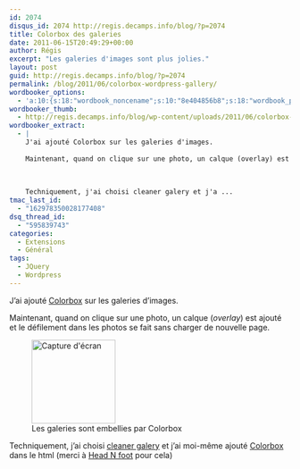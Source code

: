 ```yaml
---
id: 2074
disqus_id: 2074 http://regis.decamps.info/blog/?p=2074
title: Colorbox des galeries
date: 2011-06-15T20:49:29+00:00
author: Régis
excerpt: "Les galeries d'images sont plus jolies."
layout: post
guid: http://regis.decamps.info/blog/?p=2074
permalink: /blog/2011/06/colorbox-wordpress-gallery/
wordbooker_options:
  - 'a:10:{s:18:"wordbook_noncename";s:10:"8e404856b8";s:18:"wordbook_page_post";s:4:"-100";s:18:"wordbook_orandpage";s:1:"2";s:23:"wordbook_default_author";s:1:"1";s:23:"wordbook_extract_length";s:3:"256";s:19:"wordbook_actionlink";s:3:"300";s:26:"wordbooker_publish_default";s:2:"on";s:27:"wordbooker_publish_override";s:2:"on";s:18:"wordbook_attribute";s:0:"";s:29:"wordbooker_status_update_text";s:33:"New blog post :  %title% - %link%";}'
wordbooker_thumb:
  - http://regis.decamps.info/blog/wp-content/uploads/2011/06/colorbox-150x150.png
wordbooker_extract:
  - |
    J'ai ajouté Colorbox sur les galeries d'images.
    
    Maintenant, quand on clique sur une photo, un calque (overlay) est ajouté et le défilement dans les photos se fait sans charger de nouvelle page.
    
    
    
    Techniquement, j'ai choisi cleaner galery et j'a ...
tmac_last_id:
  - "162978350028177408"
dsq_thread_id:
  - "595839743"
categories:
  - Extensions
  - Général
tags:
  - JQuery
  - Wordpress
---
```

J’ai ajouté [Colorbox](http://colorpowered.com/colorbox/) sur les galeries d’images.

Maintenant, quand on clique sur une photo, un calque (_overlay_) est ajouté et le défilement dans les photos se fait sans charger de nouvelle page.

<div id='gallery-6' class='gallery galleryid-2074 gallery-columns-3 gallery-size-thumbnail'>
  <figure class='gallery-item'> 
  
  <div class='gallery-icon portrait'>
    <a href='http://regis.decamps.info/blog/2011/06/colorbox-wordpress-gallery/colorbox/'><img width="150" height="150" src="http://regis.decamps.info/blog/wp-content/uploads/2011/06/colorbox-150x150.png" class="attachment-thumbnail size-thumbnail" alt="Capture d&#039;écran" aria-describedby="gallery-6-2075" /></a>
  </div><figcaption class='wp-caption-text gallery-caption' id='gallery-6-2075'> Les galeries sont embellies par Colorbox </figcaption></figure>
</div>

Techniquement, j’ai choisi [cleaner galery](http://wordpress.org/extend/plugins/cleaner-gallery/) et j’ai moi-même ajouté [Colorbox](http://colorpowered.com/colorbox/) dans le html (merci à [Head N foot](http://wordpress.org/extend/plugins/wp-headfoot/) pour cela)
